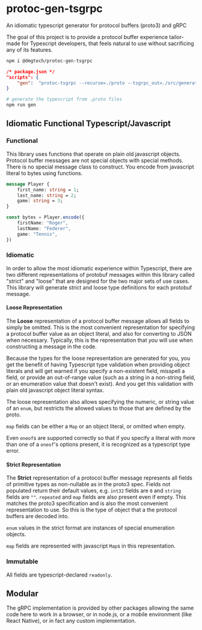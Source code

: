 
# protoc-gen-tsgrpc
An idiomatic typescript generator for protocol buffers (proto3) and gRPC

The goal of this project is to provide a protocol buffer experience tailor-made for Typescript developers, that feels natural to use without sacrificing any of its features.

```bash 
npm i @dmgtech/protoc-gen-tsgrpc
```

```json
/* package.json */
"scripts": {
    "gen":  "protoc-tsgrpc --recurse=./proto --tsgrpc_out=./src/generated"
}
```

```bash
# generate the typescript from .proto files
npm run gen
```

## Idiomatic Functional Typescript/Javascript
### Functional
This library uses functions that operate on plain old javascript objects.  Protocol buffer messages are not special objects with special methods.  There is no special message class to construct.  You encode from javascript literal to bytes using functions.

```protobuf
message Player {
    first_name: string = 1;
    last_name: string = 2;
    game: string = 3;
}
```

```typescript
const bytes = Player.encode({
    firstName: "Roger",
    lastName: "Federer",
    game: "Tennis",
})
```

### Idiomatic
In order to allow the most idiomatic experience within Typescript, there are two different representations of protobuf messages within this library called "strict" and "loose" that are designed for the two major sets of use cases.  This library will generate strict and loose type definitions for each protobuf message.

#### Loose Representation
The **Loose** representation of a protocol buffer message allows all fields to simply be omitted.  This is the most convenient representation for specifying a protocol buffer value as an object literal, and also for converting to JSON when necessary.  Typically, this is the representation that *you* will use when constructing a message in the code.

Because the types for the loose representation are generated for you, you get the benefit of having Typescript type validation when providing object literals and will get warned if you specify a non-existent field, misspell a field, or provide an out-of-range value (such as a string in a non-string field, or an enumeration value that doesn't exist).  And you get this validation with plain old javascript object literal syntax.

The loose representation also allows specifying the numeric, or string value of an `enum`, but restricts the allowed values to those that are defined by the proto.

`map` fields can be either a `Map` or an object literal, or omitted when empty.

Even `oneof`s are supported correctly so that if you specify a literal with more than one of a `oneof`'s options present, it is recognized as a typescript type error.

#### Strict Representation
The **Strict** representation of a protocol buffer message represents all fields of primitive types as non-nullable as in the proto3 spec.  Fields not populated return their default values, e.g. `int32` fields are `0` and `string` fields are `""`.  `repeated` and `map` fields are also present even if empty.  This matches the proto3 specification and is also the most convenient representation to use.  So this is the type of object that a the protocol buffers are decoded into.

`enum` values in the strict format are instances of special enumeration objects.

`map` fields are represented with javascript `Map`s in this representation.
  
### Immutable
All fields are typescript-declared `readonly`.

## Modular
The gRPC implementation is provided by other packages allowing the same code here to work in a browser, or in node.js, or a mobile environment (like React Native), or in fact any custom implementation.